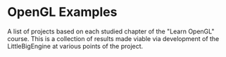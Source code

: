 # OpenGL Examples
A list of projects based on each studied chapter of the "Learn OpenGL" course.
This is a collection of results made viable via development of the LittleBigEngine at various points of the project.
